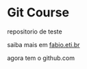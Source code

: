 # Git Course

repositorio de teste

saiba mais em [fabio.eti.br](https://fabio.eti.br)

agora tem o github.com
